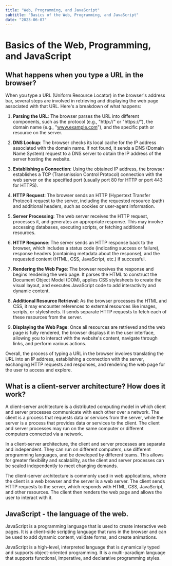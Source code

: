 ```yaml
---
title: "Web, Programming, and JavaScript"
subtitle: "Basics of the Web, Programming, and JavaScript"
date: "2023-06-07"
---
```


# Basics of the Web, Programming, and JavaScript

## What happens when you type a URL in the browser?

When you type a URL (Uniform Resource Locator) in the browser's address bar, several steps are involved in retrieving and displaying the web page associated with that URL. Here's a breakdown of what happens:

1. **Parsing the URL**: The browser parses the URL into different components, such as the protocol (e.g., "http://" or "https://"), the domain name (e.g., "www.example.com"), and the specific path or resource on the server.

2. **DNS Lookup**: The browser checks its local cache for the IP address associated with the domain name. If not found, it sends a DNS (Domain Name System) request to a DNS server to obtain the IP address of the server hosting the website.

3. **Establishing a Connection**: Using the obtained IP address, the browser establishes a TCP (Transmission Control Protocol) connection with the web server on the specified port (usually port 80 for HTTP or port 443 for HTTPS).

4. **HTTP Request**: The browser sends an HTTP (Hypertext Transfer Protocol) request to the server, including the requested resource (path) and additional headers, such as cookies or user-agent information.

5. **Server Processing**: The web server receives the HTTP request, processes it, and generates an appropriate response. This may involve accessing databases, executing scripts, or fetching additional resources.

6. **HTTP Response**: The server sends an HTTP response back to the browser, which includes a status code (indicating success or failure), response headers (containing metadata about the response), and the requested content (HTML, CSS, JavaScript, etc.) if successful.

7. **Rendering the Web Page**: The browser receives the response and begins rendering the web page. It parses the HTML to construct the Document Object Model (DOM), applies CSS stylesheets to create the visual layout, and executes JavaScript code to add interactivity and dynamic content.

8. **Additional Resource Retrieval**: As the browser processes the HTML and CSS, it may encounter references to external resources like images, scripts, or stylesheets. It sends separate HTTP requests to fetch each of these resources from the server.

9. **Displaying the Web Page**: Once all resources are retrieved and the web page is fully rendered, the browser displays it in the user interface, allowing you to interact with the website's content, navigate through links, and perform various actions.

Overall, the process of typing a URL in the browser involves translating the URL into an IP address, establishing a connection with the server, exchanging HTTP requests and responses, and rendering the web page for the user to access and explore.


## What is a client-server architecture? How does it work?

A client-server architecture is a distributed computing model in which client and server processes communicate with each other over a network. The client is a process that requests data or services from the server, while the server is a process that provides data or services to the client. The client and server processes may run on the same computer or different computers connected via a network.

In a client-server architecture, the client and server processes are separate and independent. They can run on different computers, use different programming languages, and be developed by different teams. This allows for greater flexibility and scalability, as the client and server processes can be scaled independently to meet changing demands.

The client-server architecture is commonly used in web applications, where the client is a web browser and the server is a web server. The client sends HTTP requests to the server, which responds with HTML, CSS, JavaScript, and other resources. The client then renders the web page and allows the user to interact with it.


## JavaScript - the language of the web.

JavaScript is a programming language that is used to create interactive web pages. It is a client-side scripting language that runs in the browser and can be used to add dynamic content, validate forms, and create animations.

JavaScript is a high-level, interpreted language that is dynamically typed and supports object-oriented programming. It is a multi-paradigm language that supports functional, imperative, and declarative programming styles.